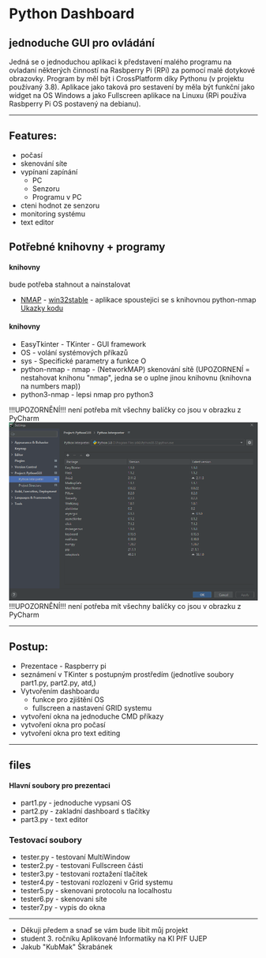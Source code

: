 # Python Dashboard
## jednoduche GUI pro ovládání
Jedná se o jednoduchou aplikaci k představení malého programu na ovladaní některých
činností na Rasbperry Pi (RPi) za pomocí malé dotykové obrazovky.
Program by měl být i CrossPlatform díky Pythonu (v projektu používaný 3.8). 
Aplikace jako taková pro sestavení  by měla být funkční jako widget na OS Windows 
a jako Fullscreen aplikace na Linuxu (RPi používa Rasbperry Pi OS postavený na debianu).



------
## Features:
* počasí
* skenování síte
* vypínaní zapínání
    * PC
    * Senzoru
    * Programu v PC
* cteni hodnot ze senzoru
* monitoring systému
* text editor

## Potřebné knihovny + programy

#### knihovny
bude potřeba stahnout a nainstalovat 
- [NMAP](https://nmap.org/download.html) - [win32stable](https://nmap.org/dist/nmap-7.91-setup.exe) - aplikace spoustejici se s knihovnou python-nmap [Ukazky kodu](https://www.programcreek.com/python/example/92225/nmap.PortScanner)

#### knihovny
* EasyTkinter - TKinter - GUI framework
* OS - volání systémových příkazů
* sys - Specifické parametry a funkce O 
* python-nmap - nmap - (NetworkMAP) skenování sítě (UPOZORNENÍ = nestahovat knihonu "nmap", jedna se o uplne jinou knihovnu (knihovna na numbers map))
* python3-nmap - lepsi nmap pro python3


!!!UPOZORNĚNÍ!!! není potřeba mít všechny balíčky co jsou v obrazku z PyCharm
![Python Intepreter](https://raw.githubusercontent.com/KubMakCZ/KIGUIpython/main/Screenshot_184.png)
!!!UPOZORNĚNÍ!!! není potřeba mít všechny balíčky co jsou v obrazku z PyCharm

------
## Postup:
+ Prezentace - Raspberry pi
+ seznámení v TKinter s postupným prostředím (jednotlive soubory part1.py, part2.py, atd,)
+ Vytvořením dashboardu
  + funkce pro zjištění OS
  + fullscreen a nastavení GRID systemu 
+ vytvoření okna na jednoduche CMD příkazy
+ vytvoření okna pro počasí
+ vytvoření okna pro text editing

------
## files
#### Hlavní soubory pro prezentaci
- part1.py - jednoduche vypsani OS
- part2.py - zakladní dashboard s tlačítky
- part3.py - text editor

### Testovací soubory
+ tester.py - testovaní MultiWindow
+ tester2.py - testovani Fullscreen části
+ tester3.py - testovani roztažení tlačítek
+ tester4.py - testovani rozlozeni v Grid systemu
+ tester5.py - skenovani protocolu na localhostu
+ tester6.py - skenovani síte
+ tester7.py - vypis do okna 

------
+ Děkuji předem a snaď se vám bude libit můj projekt
+ student 3. ročníku Aplikované Informatiky na KI PřF UJEP
+ Jakub "KubMak" Škrabánek